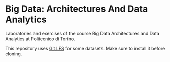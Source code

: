 # Big Data: Architectures And Data Analytics
Laboratories and exercises of the course Big Data Architectures and Data Analytics at Politecnico di Torino.

This repository uses [Git LFS](https://git-lfs.github.com/) for some datasets. Make sure to install it before cloning.
